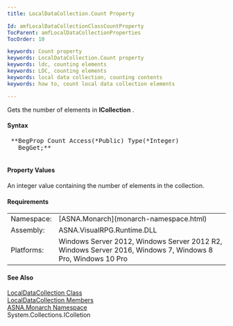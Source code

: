 ```yaml
---
title: LocalDataCollection.Count Property

Id: amfLocalDataCollectionClassCountProperty
TocParent: amfLocalDataCollectionProperties
TocOrder: 10

keywords: Count property
keywords: LocalDataCollection.Count property
keywords: ldc, counting elements
keywords: LDC, counting elements
keywords: local data collection, counting contents
keywords: how to, count local data collection elements

---
```


Gets the number of elements in **ICollection** .

#### Syntax 
<pre class="prettyprint"> **BegProp Count Access(*Public) Type(*Integer)
   BegGet;** 
      </pre>

#### Property Values
An integer value containing the number of elements in the collection.
<!-- start -->

#### Requirements
<table class="dttable" cellspacing="0" cellpadding="4" width="60%">
           <colgroup>
            <col width="15%" style="font-weight:bold" />
            <col width="85%" />
          </colgroup>
          <tr>
            <td>Namespace:</td>
            <td>[ASNA.Monarch](monarch-namespace.html) </td>
          </tr>
          <tr>
            <td>Assembly:</td>
            <td>ASNA.VisualRPG.Runtime.DLL</td>
          </tr>
         <tr>
            <td>Platforms:</td>
            <td> Windows Server 2012, Windows Server 2012 R2, Windows Server 2016, Windows 7, Windows 8 Pro, Windows 10 Pro</td>
         </tr>
</table>

<!-- end -->

#### See Also
[ LocalDataCollection Class](local-data-collection-class.html) <br /> [ LocalDataCollection Members](local-data-collection-members.html) <br /> [ASNA.Monarch Namespace](monarch-namespace.html) <br />System.Collections.IColletion 
